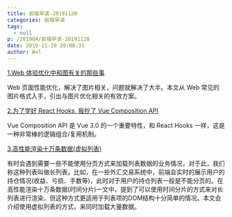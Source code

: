 ```yaml
---
title: 前端早读-20191120
categories: 前端早读
tags:
  - null
p: /2019Q4/前端早读-20191120
date: 2019-11-20 20:08:31
author: Wxl
---
```


[1.Web 体验优化中和图有关的那些事](https://juejin.im/post/5dc7fb87e51d454b4213c934)

Web 页面性能优化，解决了图片相关，问题就解决了大半。本文从 Web 常见的图片格式入手，引出与图片优化相关的有效方案。

[2.为了学好 React Hooks, 我抄了 Vue Composition API](https://juejin.im/post/5dc820a3e51d4509320d084d)

Vue Composition API 是 Vue 3.0 的一个重要特性，和 React Hooks 一样，这是一种非常棒的逻辑组合/复用机制。

[3.高性能渲染十万条数据(虚拟列表)](https://juejin.im/post/5db684ddf265da4d495c40e5)

有时会遇到需要一些不能使用分页方式来加载列表数据的业务情况，对于此，我们称这种列表叫做长列表。比如，在一些外汇交易系统中，前端会实时的展示用户的持仓情况(收益、亏损、手数等)，此时对于用户的持仓列表一般是不能分页的。在高性能渲染十万条数据(时间分片)一文中，提到了可以使用时间分片的方式来对长列表进行渲染，但这种方式更适用于列表项的DOM结构十分简单的情况。本文会介绍使用虚拟列表的方式，来同时加载大量数据。